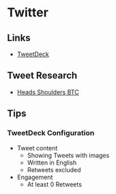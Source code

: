 # Twitter

## Links

- [TweetDeck](https://tweetdeck.twitter.com/)

## Tweet Research

- [Heads Shoulders BTC](https://twitter.com/search?q=heads%20shoulders%20btc&src=typed_query&f=live)

## Tips

### TweetDeck Configuration

- Tweet content
  - Showing Tweets with images
  - Written in English
  - Retweets excluded
- Engagement
  - At least 0 Retweets

